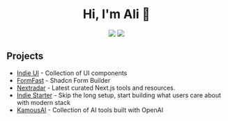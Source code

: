 <h1 align="center">Hi, I'm Ali 👋</h1>
<p align="center">
    <a href="https://twitter.com/AliHussein_20"><img src="https://img.shields.io/badge/twitter-%231FA1F1?style=flat&logo=twitter&logoColor=white"/></a>
    <a href="https://www.linkedin.com/in/ali-hussein-4292a6156/"><img src="https://img.shields.io/badge/linkedin-%230177B5?style=flat&logo=linkedin&logoColor=white"/></a>
</p>

## Projects

- [Indie UI](https://ui.indie-starter.dev) - Collection of UI components
- [FormFast](https://ui.indie-starter.dev/form-builder) - Shadcn Form Builder
- [Nextradar](https://nextradar.dev) - Latest curated Next.js tools and resources.
- [Indie Starter](https://indie-starter.dev) - Skip the long setup, start building what users care about with modern stack
- [KamousAI](https://kamous.noorai.io) - Collection of AI tools built with OpenAI
